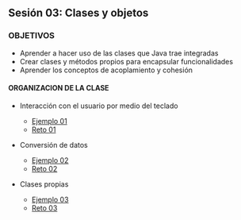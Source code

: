 ## Sesión 03: Clases y objetos

### OBJETIVOS 

- Aprender a hacer uso de las clases que Java trae integradas
- Crear clases y métodos propios para encapsular funcionalidades
- Aprender los conceptos de acoplamiento y cohesión

#### ORGANIZACION DE LA CLASE 

- Interacción con el usuario por medio del teclado
	- [Ejemplo 01](Ejemplo-01)
	- [Reto 01](Reto-01)

- Conversión de datos
	- [Ejemplo 02](Ejemplo-02)
	- [Reto 02](Reto-02)
	
- Clases propias
	- [Ejemplo 03](Ejemplo-03)
	- [Reto 03](Reto-03)
